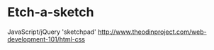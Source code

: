 # Etch-a-sketch
JavaScript/jQuery 'sketchpad'
http://www.theodinproject.com/web-development-101/html-css